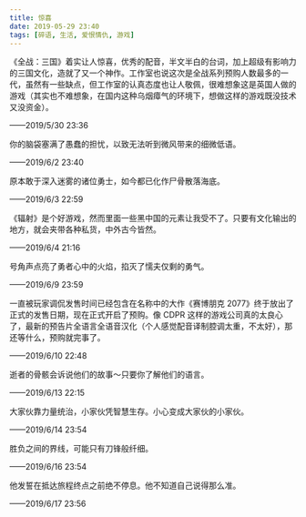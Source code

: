 ```yaml
---
title: 惊喜
date: 2019-05-29 23:40
tags: [碎语, 生活, 爱恨情仇, 游戏]
---
```


《全战：三国》着实让人惊喜，优秀的配音，半文半白的台词，加上超级有影响力的三国文化，造就了又一个神作。工作室也说这次是全战系列预购人数最多的一代，虽然有一些缺点，但工作室的认真态度也让人敬佩，很难想象这是英国人做的游戏（其实也不难想象，在国内这种乌烟瘴气的环境下，想做这样的游戏既没技术又没资金）。

——2019/5/30 23:36

你的脑袋塞满了愚蠢的担忧，以致无法听到微风带来的细微低语。

——2019/6/2 23:40

原本敢于深入迷雾的诸位勇士，如今都已化作尸骨散落海底。

——2019/6/3 22:59

《辐射》是个好游戏，然而里面一些黑中国的元素让我受不了。只要有文化输出的地方，就会夹带各种私货，中外古今皆然。

——2019/6/4 21:16

号角声点亮了勇者心中的火焰，掐灭了懦夫仅剩的勇气。

——2019/6/9 23:59

一直被玩家调侃发售时间已经包含在名称中的大作《赛博朋克 2077》终于放出了正式的发售日期，现在正式开启了预购。像 CDPR 这样的游戏公司真的太良心了，最新的预告片全语言全语音汉化（个人感觉配音译制腔调太重，不太好），那还等什么，预购就完事了。

——2019/6/10 22:48

逝者的骨骸会诉说他们的故事～只要你了解他们的语言。

——2019/6/13 22:15

大家伙靠力量统治，小家伙凭智慧生存。小心变成大家伙的小家伙。

——2019/6/14 23:54

胜负之间的界线，可能只有刀锋般纤细。

——2019/6/16 23:54

他发誓在抵达旅程终点之前绝不停息。他不知道自己说得那么准。

——2019/6/17 23:56


